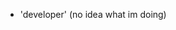 - 'developer' (no idea what im doing)
<!---
lRyuko/lRyuko is a ✨ special ✨ repository because its `README.md` (this file) appears on your GitHub profile.
You can click the Preview link to take a look at your changes.
--->
